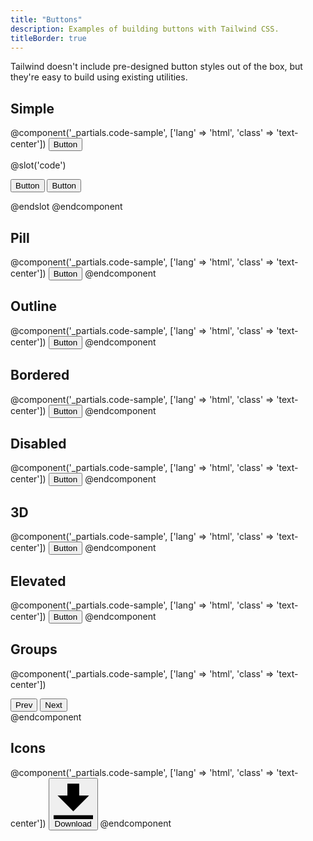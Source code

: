 ```yaml
---
title: "Buttons"
description: Examples of building buttons with Tailwind CSS.
titleBorder: true
---
```


Tailwind doesn't include pre-designed button styles out of the box, but they're easy to build using existing utilities.

## Simple

@component('_partials.code-sample', ['lang' => 'html', 'class' => 'text-center'])
<button class="bg-blue-500 hover:bg-blue-700 text-white font-bold py-2 px-4 rounded">
  Button
</button>

@slot('code')
<!-- Using utilities: -->
<button class="bg-blue-500 hover:bg-blue-700 text-white font-bold py-2 px-4 rounded">
  Button
</button>

<!-- Extracting component classes: -->
<button class="btn btn-blue">
  Button
</button>

<style>
  .btn {
    @@apply font-bold py-2 px-4 rounded;
  }
  .btn-blue {
    @@apply bg-blue-500 text-white;
  }
  .btn-blue:hover {
    @@apply bg-blue-700;
  }
</style>
@endslot
@endcomponent

## Pill

@component('_partials.code-sample', ['lang' => 'html', 'class' => 'text-center'])
<button class="bg-blue-500 hover:bg-blue-700 text-white font-bold py-2 px-4 rounded-full">
  Button
</button>
@endcomponent

## Outline

@component('_partials.code-sample', ['lang' => 'html', 'class' => 'text-center'])
<button class="bg-transparent hover:bg-blue-500 text-blue-700 font-semibold hover:text-white py-2 px-4 border border-blue-500 hover:border-transparent rounded">
  Button
</button>
@endcomponent

## Bordered

@component('_partials.code-sample', ['lang' => 'html', 'class' => 'text-center'])
<button class="bg-blue-500 hover:bg-blue-700 text-white font-bold py-2 px-4 border border-blue-700 rounded">
  Button
</button>
@endcomponent

## Disabled

@component('_partials.code-sample', ['lang' => 'html', 'class' => 'text-center'])
<button class="bg-blue-500 text-white font-bold py-2 px-4 rounded opacity-50 cursor-not-allowed">
  Button
</button>
@endcomponent

## 3D

@component('_partials.code-sample', ['lang' => 'html', 'class' => 'text-center'])
<button class="bg-blue-500 hover:bg-blue-400 text-white font-bold py-2 px-4 border-b-4 border-blue-700 hover:border-blue-500 rounded">
  Button
</button>
@endcomponent

## Elevated

@component('_partials.code-sample', ['lang' => 'html', 'class' => 'text-center'])
<button class="bg-white hover:bg-gray-100 text-gray-800 font-semibold py-2 px-4 border border-gray-400 rounded shadow">
  Button
</button>
@endcomponent

## Groups

@component('_partials.code-sample', ['lang' => 'html', 'class' => 'text-center'])
<div class="inline-flex">
  <button class="bg-gray-300 hover:bg-gray-400 text-gray-800 font-bold py-2 px-4 rounded-l">
    Prev
  </button>
  <button class="bg-gray-300 hover:bg-gray-400 text-gray-800 font-bold py-2 px-4 rounded-r">
    Next
  </button>
</div>
@endcomponent

## Icons

@component('_partials.code-sample', ['lang' => 'html', 'class' => 'text-center'])
<button class="bg-gray-300 hover:bg-gray-400 text-gray-800 font-bold py-2 px-4 rounded inline-flex items-center">
  <svg class="fill-current w-4 h-4 mr-2" xmlns="http://www.w3.org/2000/svg" viewBox="0 0 20 20"><path d="M13 8V2H7v6H2l8 8 8-8h-5zM0 18h20v2H0v-2z"/></svg>
  <span>Download</span>
</button>
@endcomponent
